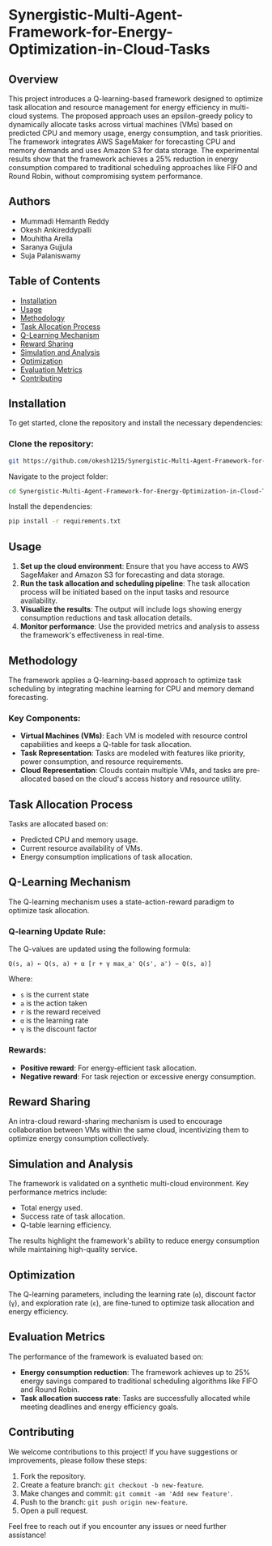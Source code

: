 # Synergistic-Multi-Agent-Framework-for-Energy-Optimization-in-Cloud-Tasks

## Overview

This project introduces a Q-learning-based framework designed to optimize task allocation and resource management for energy efficiency in multi-cloud systems. The proposed approach uses an epsilon-greedy policy to dynamically allocate tasks across virtual machines (VMs) based on predicted CPU and memory usage, energy consumption, and task priorities. The framework integrates AWS SageMaker for forecasting CPU and memory demands and uses Amazon S3 for data storage. The experimental results show that the framework achieves a 25% reduction in energy consumption compared to traditional scheduling approaches like FIFO and Round Robin, without compromising system performance.

## Authors

- Mummadi Hemanth Reddy
- Okesh Ankireddypalli
- Mouhitha Arella
- Saranya Gujjula
- Suja Palaniswamy

## Table of Contents

- [Installation](#installation)
- [Usage](#usage)
- [Methodology](#methodology)
- [Task Allocation Process](#task-allocation-process)
- [Q-Learning Mechanism](#q-learning-mechanism)
- [Reward Sharing](#reward-sharing)
- [Simulation and Analysis](#simulation-and-analysis)
- [Optimization](#optimization)
- [Evaluation Metrics](#evaluation-metrics)
- [Contributing](#contributing)

## Installation

To get started, clone the repository and install the necessary dependencies:

### Clone the repository:

```bash
git https://github.com/okesh1215/Synergistic-Multi-Agent-Framework-for-Energy-Optimization-in-Cloud-Tasks.git
```

Navigate to the project folder:

```bash
cd Synergistic-Multi-Agent-Framework-for-Energy-Optimization-in-Cloud-Tasks
```

Install the dependencies:

```bash
pip install -r requirements.txt
```

## Usage

1. **Set up the cloud environment**: Ensure that you have access to AWS SageMaker and Amazon S3 for forecasting and data storage.
2. **Run the task allocation and scheduling pipeline**: The task allocation process will be initiated based on the input tasks and resource availability.
3. **Visualize the results**: The output will include logs showing energy consumption reductions and task allocation details.
4. **Monitor performance**: Use the provided metrics and analysis to assess the framework's effectiveness in real-time.

## Methodology

The framework applies a Q-learning-based approach to optimize task scheduling by integrating machine learning for CPU and memory demand forecasting.

### Key Components:
- **Virtual Machines (VMs)**: Each VM is modeled with resource control capabilities and keeps a Q-table for task allocation.
- **Task Representation**: Tasks are modeled with features like priority, power consumption, and resource requirements.
- **Cloud Representation**: Clouds contain multiple VMs, and tasks are pre-allocated based on the cloud's access history and resource utility.

## Task Allocation Process

Tasks are allocated based on:

- Predicted CPU and memory usage.
- Current resource availability of VMs.
- Energy consumption implications of task allocation.

## Q-Learning Mechanism

The Q-learning mechanism uses a state-action-reward paradigm to optimize task allocation.

### Q-learning Update Rule:

The Q-values are updated using the following formula:

```text
Q(s, a) ← Q(s, a) + α [r + γ max_a' Q(s', a') − Q(s, a)]
```

Where:
- `s` is the current state
- `a` is the action taken
- `r` is the reward received
- `α` is the learning rate
- `γ` is the discount factor

### Rewards:
- **Positive reward**: For energy-efficient task allocation.
- **Negative reward**: For task rejection or excessive energy consumption.

## Reward Sharing

An intra-cloud reward-sharing mechanism is used to encourage collaboration between VMs within the same cloud, incentivizing them to optimize energy consumption collectively.

## Simulation and Analysis

The framework is validated on a synthetic multi-cloud environment. Key performance metrics include:
- Total energy used.
- Success rate of task allocation.
- Q-table learning efficiency.

The results highlight the framework's ability to reduce energy consumption while maintaining high-quality service.

## Optimization

The Q-learning parameters, including the learning rate (`α`), discount factor (`γ`), and exploration rate (`ϵ`), are fine-tuned to optimize task allocation and energy efficiency.

## Evaluation Metrics

The performance of the framework is evaluated based on:

- **Energy consumption reduction**: The framework achieves up to 25% energy savings compared to traditional scheduling algorithms like FIFO and Round Robin.
- **Task allocation success rate**: Tasks are successfully allocated while meeting deadlines and energy efficiency goals.

## Contributing

We welcome contributions to this project! If you have suggestions or improvements, please follow these steps:

1. Fork the repository.
2. Create a feature branch: `git checkout -b new-feature`.
3. Make changes and commit: `git commit -am 'Add new feature'`.
4. Push to the branch: `git push origin new-feature`.
5. Open a pull request.

Feel free to reach out if you encounter any issues or need further assistance!

